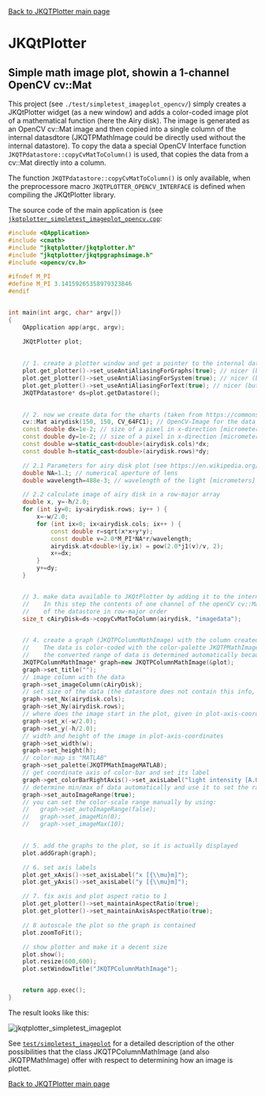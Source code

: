 [Back to JKQTPlotter main page](https://github.com/jkriege2/JKQtPlotter/)

# JKQtPlotter

## Simple math image plot, showin a 1-channel OpenCV cv::Mat
This project (see `./test/simpletest_imageplot_opencv/`) simply creates a JKQtPlotter widget (as a new window) and adds a color-coded image plot of a mathematical function (here the Airy disk). The image is generated as an OpenCV cv::Mat image and then copied into a single column of the internal datasdtore (JKQTPMathImage could be directly used without the internal datastore). 
To copy the data a special OpenCV Interface function `JKQTPdatastore::copyCvMatToColumn()` is used, that copies the data from a cv::Mat directly into a column. 

The function `JKQTPdatastore::copyCvMatToColumn()` is only available, when the preprocessore macro `JKQTPLOTTER_OPENCV_INTERFACE` is defined when compiling the JKQtPlotter library.

The source code of the main application is (see [`jkqtplotter_simpletest_imageplot_opencv.cpp`](https://github.com/jkriege2/JKQtPlotter/blob/master/test/simpletest_imageplot_opencv/jkqtplotter_simpletest_imageplot_opencv.cpp):
```c++
#include <QApplication>
#include <cmath>
#include "jkqtplotter/jkqtplotter.h"
#include "jkqtplotter/jkqtpgraphsimage.h"
#include <opencv/cv.h>

#ifndef M_PI
#define M_PI 3.14159265358979323846
#endif


int main(int argc, char* argv[])
{
    QApplication app(argc, argv);

    JKQtPlotter plot;
    
    
    // 1. create a plotter window and get a pointer to the internal datastore (for convenience)
    plot.get_plotter()->set_useAntiAliasingForGraphs(true); // nicer (but slower) plotting
    plot.get_plotter()->set_useAntiAliasingForSystem(true); // nicer (but slower) plotting
    plot.get_plotter()->set_useAntiAliasingForText(true); // nicer (but slower) text rendering
    JKQTPdatastore* ds=plot.getDatastore();

    
    // 2. now we create data for the charts (taken from https://commons.wikimedia.org/wiki/File:Energiemix_Deutschland.svg)
    cv::Mat airydisk(150, 150, CV_64FC1); // OpenCV-Image for the data
    const double dx=1e-2; // size of a pixel in x-direction [micrometers]
    const double dy=1e-2; // size of a pixel in x-direction [micrometers]
    const double w=static_cast<double>(airydisk.cols)*dx;
    const double h=static_cast<double>(airydisk.rows)*dy;

    // 2.1 Parameters for airy disk plot (see https://en.wikipedia.org/wiki/Airy_disk)
    double NA=1.1; // numerical aperture of lens
    double wavelength=488e-3; // wavelength of the light [micrometers]

    // 2.2 calculate image of airy disk in a row-major array
    double x, y=-h/2.0;
    for (int iy=0; iy<airydisk.rows; iy++ ) {
        x=-w/2.0;
        for (int ix=0; ix<airydisk.cols; ix++ ) {
            const double r=sqrt(x*x+y*y);
            const double v=2.0*M_PI*NA*r/wavelength;
            airydisk.at<double>(iy,ix) = pow(2.0*j1(v)/v, 2);
            x+=dx;
        }
        y+=dy;
    }


    // 3. make data available to JKQtPlotter by adding it to the internal datastore.
    //    In this step the contents of one channel of the openCV cv::Mat is copied into a column
    //    of the datastore in row-major order
    size_t cAiryDisk=ds->copyCvMatToColumn(airydisk, "imagedata");

    
    // 4. create a graph (JKQTPColumnMathImage) with the column created above as data
    //    The data is color-coded with the color-palette JKQTPMathImageMATLAB
    //    the converted range of data is determined automatically because set_autoImageRange(true)
    JKQTPColumnMathImage* graph=new JKQTPColumnMathImage(&plot);
    graph->set_title("");
    // image column with the data
    graph->set_imageColumn(cAiryDisk);
    // set size of the data (the datastore does not contain this info, as it only manages 1D columns of data and this is used to assume a row-major ordering
    graph->set_Nx(airydisk.cols);
    graph->set_Ny(airydisk.rows);
    // where does the image start in the plot, given in plot-axis-coordinates (bottom-left corner)
    graph->set_x(-w/2.0);
    graph->set_y(-h/2.0);
    // width and height of the image in plot-axis-coordinates
    graph->set_width(w);
    graph->set_height(h);
    // color-map is "MATLAB"
    graph->set_palette(JKQTPMathImageMATLAB);
    // get coordinate axis of color-bar and set its label
    graph->get_colorBarRightAxis()->set_axisLabel("light intensity [A.U.]");
    // determine min/max of data automatically and use it to set the range of the color-scale
    graph->set_autoImageRange(true);
    // you can set the color-scale range manually by using:
    //   graph->set_autoImageRange(false);
    //   graph->set_imageMin(0);
    //   graph->set_imageMax(10);

    
    // 5. add the graphs to the plot, so it is actually displayed
    plot.addGraph(graph);

    // 6. set axis labels
    plot.get_xAxis()->set_axisLabel("x [{\\mu}m]");
    plot.get_yAxis()->set_axisLabel("y [{\\mu}m]");

    // 7. fix axis and plot aspect ratio to 1
    plot.get_plotter()->set_maintainAspectRatio(true);
    plot.get_plotter()->set_maintainAxisAspectRatio(true);

    // 8 autoscale the plot so the graph is contained
    plot.zoomToFit();

    // show plotter and make it a decent size
    plot.show();
    plot.resize(600,600);
    plot.setWindowTitle("JKQTPColumnMathImage");


    return app.exec();
}

```
The result looks like this:

![jkqtplotter_simpletest_imageplot](https://raw.githubusercontent.com/jkriege2/JKQtPlotter/master/screenshots/jkqtplotter_simpletest_imageplot_opencv.png)

See [`test/simpletest_imageplot`](https://github.com/jkriege2/JKQtPlotter/tree/master/test/simpletest_imageplot) for a detailed description of the other possibilities that the class JKQTPColumnMathImage (and also JKQTPMathImage) offer with respect to determining how an image is plottet.

[Back to JKQTPlotter main page](https://github.com/jkriege2/JKQtPlotter/)